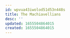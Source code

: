 ```yaml
---
id: wpvua43iwolod51d53n448s
title: The Machiavellians
desc: ''
updated: 1655504864015
created: 1655504864015
---
```


